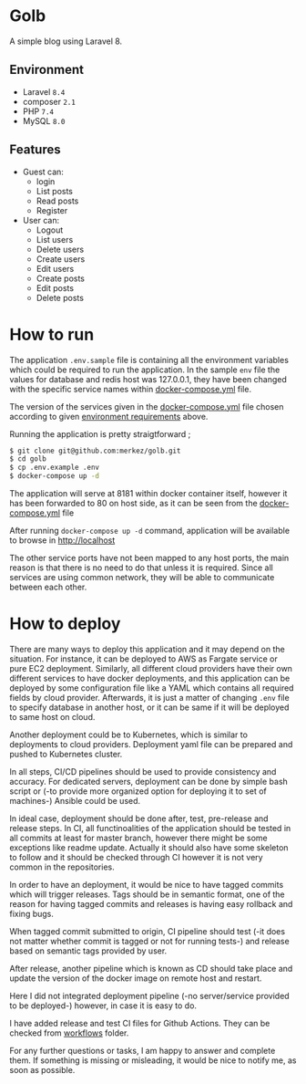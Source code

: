 # Golb

A simple blog using Laravel 8.

## Environment
- Laravel `8.4`
- composer `2.1`
- PHP `7.4`
- MySQL `8.0`

## Features
- Guest can:
    - login
    - List posts
    - Read posts
    - Register
- User can:
    - Logout
    - List users
    - Delete users
    - Create users
    - Edit users
    - Create posts
    - Edit posts
    - Delete posts

# How to run 

The application `.env.sample` file is containing all the environment variables which could be required to run the application. In the sample `env` file the values for database and redis host was 127.0.0.1, they have been changed with the specific service names within [docker-compose.yml](./docker-compose.yml) file.  

The version of the services given in the [docker-compose.yml](./docker-compose.yml) file chosen according to given [environment requirements](#environment) above.

Running the application is pretty straigtforward ; 

```bash 
$ git clone git@github.com:merkez/golb.git
$ cd golb
$ cp .env.example .env 
$ docker-compose up -d 
```

The application will serve at 8181 within docker container itself, however it has been forwarded to 80 on host side, as it can be seen from the [docker-compose.yml](./docker-compose.yml#L14) file

After running `docker-compose up -d` command, application will be available to browse in [http://localhost](http://localhost)

The other service ports have not been mapped to any host ports, the main reason is that there is no need to do that unless it is required. Since all services are using common network, they will be able to communicate between each other. 


# How to deploy

There are many ways to deploy this application and it may depend on the situation. For instance, it can be deployed to AWS as Fargate service or pure EC2 deployment. Similarly, all different cloud providers have their own different services to have docker deployments, and this application can be deployed by some configuration file like a YAML which contains all required fields by cloud provider. Afterwards, it is just a matter of changing `.env` file to specify database in another host, or it can be same if it will be deployed to same host on cloud. 

Another deployment could be to Kubernetes, which is similar to deployments to cloud providers. Deployment yaml file can be prepared and pushed to Kubernetes cluster. 

In all steps, CI/CD pipelines should be used to provide consistency and accuracy. For dedicated servers, deployment can be done by simple bash script or (-to provide more organized option for deploying it to set of machines-) Ansible could be used. 

In ideal case, deployment should be done after, test, pre-release and release steps. In CI, all functinoalities of the application should be tested in all commits at least for master branch, however there might be some exceptions like readme update. Actually it should also have some skeleton to follow and it should be checked through CI however it is not very common in the repositories. 

In order to have an deployment, it would be nice to have tagged commits which will trigger releases. Tags should be in semantic format, one of the reason for having tagged commits and releases is having easy rollback and fixing bugs. 

When tagged commit submitted to origin, CI pipeline should test (-it does not matter whether commit is tagged or not for running tests-) and release based on semantic tags provided by user. 

After release, another pipeline which is known as CD should take place and update the version of the docker image on remote host and restart. 

Here I did not integrated deployment pipeline (-no server/service provided to be deployed-) however, in case it is easy to do. 

I have added release and test CI files for Github Actions. They can be checked from [workflows](.github/workflows/) folder.

For any further questions or tasks, I am happy to answer and complete them. If something is missing or misleading, it would be nice to notify me, as soon as possible. 


